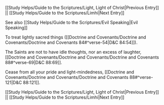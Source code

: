 [[Study Helps/Guide to the Scriptures/Light, Light of Christ|Previous Entry]]  ||  [[Study Helps/Guide to the Scriptures/Limhi|Next Entry]]

 See also [[Study Helps/Guide to the Scriptures/Evil Speaking|Evil Speaking]]

 To treat lightly sacred things ([[Doctrine and Covenants/Doctrine and Covenants/Doctrine and Covenants 84#^verse-54|D&C 84:54]]).

 The Saints are not to have idle thoughts, nor an excess of laughter, [[Doctrine and Covenants/Doctrine and Covenants/Doctrine and Covenants 88#^verse-69|D&C 88:69]].

 Cease from all your pride and light-mindedness, [[Doctrine and Covenants/Doctrine and Covenants/Doctrine and Covenants 88#^verse-121|D&C 88:121]].

[[Study Helps/Guide to the Scriptures/Light, Light of Christ|Previous Entry]]  ||  [[Study Helps/Guide to the Scriptures/Limhi|Next Entry]]